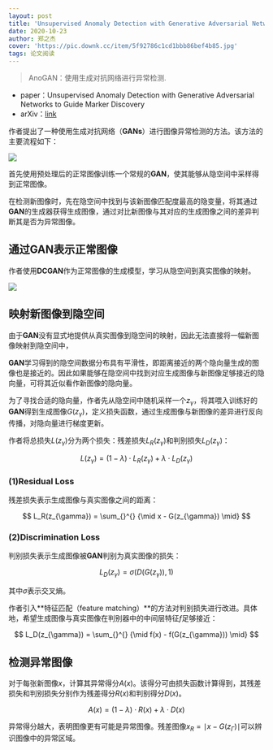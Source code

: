 ```yaml
---
layout: post
title: 'Unsupervised Anomaly Detection with Generative Adversarial Networks to Guide Marker Discovery'
date: 2020-10-23
author: 郑之杰
cover: 'https://pic.downk.cc/item/5f92786c1cd1bbb86bef4b85.jpg'
tags: 论文阅读
---
```


> AnoGAN：使用生成对抗网络进行异常检测.

- paper：Unsupervised Anomaly Detection with Generative Adversarial Networks to Guide Marker Discovery
- arXiv：[link](https://arxiv.org/abs/1703.05921)

作者提出了一种使用生成对抗网络（**GANs**）进行图像异常检测的方法。该方法的主要流程如下：

![](https://pic.downk.cc/item/5f9278531cd1bbb86bef45d0.jpg)

首先使用预处理后的正常图像训练一个常规的**GAN**，使其能够从隐空间中采样得到正常图像。

在检测新图像时，先在隐空间中找到与该新图像匹配度最高的隐变量，将其通过**GAN**的生成器获得生成图像，通过对比新图像与其对应的生成图像之间的差异判断其是否为异常图像。

## 通过GAN表示正常图像
作者使用**DCGAN**作为正常图像的生成模型，学习从隐空间到真实图像的映射。

![](https://pic.downk.cc/item/5f927a551cd1bbb86befa9b6.jpg)

## 映射新图像到隐空间
由于**GAN**没有显式地提供从真实图像到隐空间的映射，因此无法直接将一幅新图像映射到隐空间中，

**GAN**学习得到的隐空间数据分布具有平滑性，即距离接近的两个隐向量生成的图像也是接近的。因此如果能够在隐空间中找到对应生成图像与新图像足够接近的隐向量，可将其近似看作新图像的隐向量。

为了寻找合适的隐向量，作者先从隐空间中随机采样一个$z_{\gamma}$，将其喂入训练好的**GAN**得到生成图像$G(z_{\gamma})$，定义损失函数，通过生成图像与新图像的差异进行反向传播，对隐向量进行梯度更新。

作者将总损失$L(z_{\gamma})$分为两个损失：残差损失$L_R(z_{\gamma})$和判别损失$L_D(z_{\gamma})$：

$$ L(z_{\gamma}) = (1- \lambda) \cdot L_R(z_{\gamma}) + \lambda \cdot L_D(z_{\gamma}) $$

### (1)Residual Loss
残差损失表示生成图像与真实图像之间的距离：

$$ L_R(z_{\gamma}) = \sum_{}^{} {\mid x - G(z_{\gamma}) \mid} $$

### (2)Discrimination Loss
判别损失表示生成图像被**GAN**判别为真实图像的损失：

$$ L_D(z_{\gamma}) = \sigma (D(G(z_{\gamma})),1) $$

其中$\sigma$表示交叉熵。

作者引入**特征匹配（feature matching）**的方法对判别损失进行改进。具体地，希望生成图像与真实图像在判别器中的中间层特征$f$足够接近：

$$ L_D(z_{\gamma}) = \sum_{}^{} {\mid f(x) - f(G(z_{\gamma})) \mid} $$

## 检测异常图像
对于每张新图像$x$，计算其异常得分$A(x)$。该得分可由损失函数计算得到，其残差损失和判别损失分别作为残差得分$R(x)$和判别得分$D(x)$。

$$ A(x) = (1- \lambda) \cdot R(x) + \lambda \cdot D(x) $$

异常得分越大，表明图像更有可能是异常图像。残差图像$x_R = \mid x - G(z_{\Gamma}) \mid$可以辨识图像中的异常区域。
